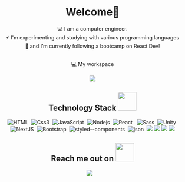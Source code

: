 <h1 align="center">Welcome👋</h1>




<p align="center">
💻 I am a computer engineer. <br>
⚡  I'm experimenting and studying with various programming languages  <br>
🌱 and I’m currently following a bootcamp on React Dev!
<br> <br>

</p>




<p align='center'>
  💻 My workspace<br/><br/>

  <img src="https://img.icons8.com/color/96/ffffff/mac-client.png"/>
</p>



<h2 align="center">Technology Stack <img src="https://github.com/ritik307/ritik307/blob/main/images/laptop.gif" width="50"></h2>
<p align="center">
    <img alt="HTML" src="https://img.shields.io/badge/HTML-E34F26?logo=html5&logoColor=white&style=for-the-badge" />&nbsp;
    <img alt="Css3" src="https://img.shields.io/badge/CSS3-1572B6?style=for-the-badge&logo=css3&logoColor=white" />&nbsp;
    <img alt="JavaScript" src="https://img.shields.io/badge/JavaScript-F7DF1E?logo=javascript&logoColor=white&style=for-the-badge" />&nbsp;
    <img alt="Nodejs" src="https://img.shields.io/badge/node.js%20-%2343853D.svg?&style=for-the-badge&logo=node.js&logoColor=white" />&nbsp;
    <img alt="React" src="https://img.shields.io/badge/React-61DAFB?logo=react&logoColor=white&style=for-the-badge" />  &nbsp;
    <img alt="Sass" src="https://img.shields.io/badge/Sass-CC6699?logo=sass&logoColor=white&style=for-the-badge" />&nbsp;
    <img alt="Unity" src="https://img.shields.io/badge/Unity-57b9d3.svg?logo=unity&logoColor=white&style=for-the-badge" />&nbsp;
    <img alt="NextJS" src="https://img.shields.io/badge/Next.js-000000?slogo=nextdotjs&logoColor=white&style=for-the-badge" />&nbsp;
    <img alt="Bootstrap" src="https://img.shields.io/badge/Bootstrap-563D7C?style=for-the-badge&logo=bootstrap&logoColor=white" />&nbsp;
    <img alt="styled--components" src="https://img.shields.io/badge/styled--components-DB7093?style=for-the-badge&logo=styled-components&logoColor=white" />&nbsp;
    <img alt="json" src="https://img.shields.io/badge/json-5E5C5C?style=for-the-badge&logo=json&logoColor=white" />&nbsp;
    <img src="https://img.shields.io/badge/-MySQL-black?style=flat-square&logo=mysql"/>
    <img src="https://img.shields.io/badge/-java-E34A86?style=flat-square&logo=java"/>
    <img src="https://img.shields.io/badge/-Git-black?style=flat-square&logo=git"/>
    <img src="https://img.shields.io/badge/-GitHub-black?style=flat-square&logo=github"/>
</p>



<h2 align="center">Reach me out on <img src="https://media0.giphy.com/media/jqNPzdTTxQfOgOqpO4/source.gif" width="50"></h2>
<p align="center">
    <a target="_blank" href="https://www.linkedin.com/in/giuseppe-gallo-cassarino-b03510155"><img src="https://img.shields.io/badge/linkedin-%230077B5.svg?&style=for-the-badge&logo=linkedin&logoColor=white" /></a>&nbsp;&nbsp;&nbsp;&nbsp;
   
</p>




